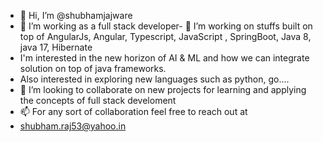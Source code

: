 - 👋 Hi, I’m @shubhamjajware
- 👀 I’m working as a full stack developer- 🌱 I’m working on stuffs built on top of AngularJs, Angular, Typescript, JavaScript , SpringBoot, Java 8, java 17, Hibernate
- I'm interested in the new horizon of AI & ML and how we can integrate solution on top of java frameworks.
- Also interested in exploring new languages such as python, go....
- 💞️ I’m looking to collaborate on new projects for learning and applying the concepts of full stack develoment
- 📫 For any sort of collaboration feel free to reach out at
- shubham.raj53@yahoo.in

<!---
shubhamjajware/shubhamjajware is a ✨ special ✨ repository because its `README.md` (this file) appears on your GitHub profile.
You can click the Preview link to take a look at your changes.
--->
